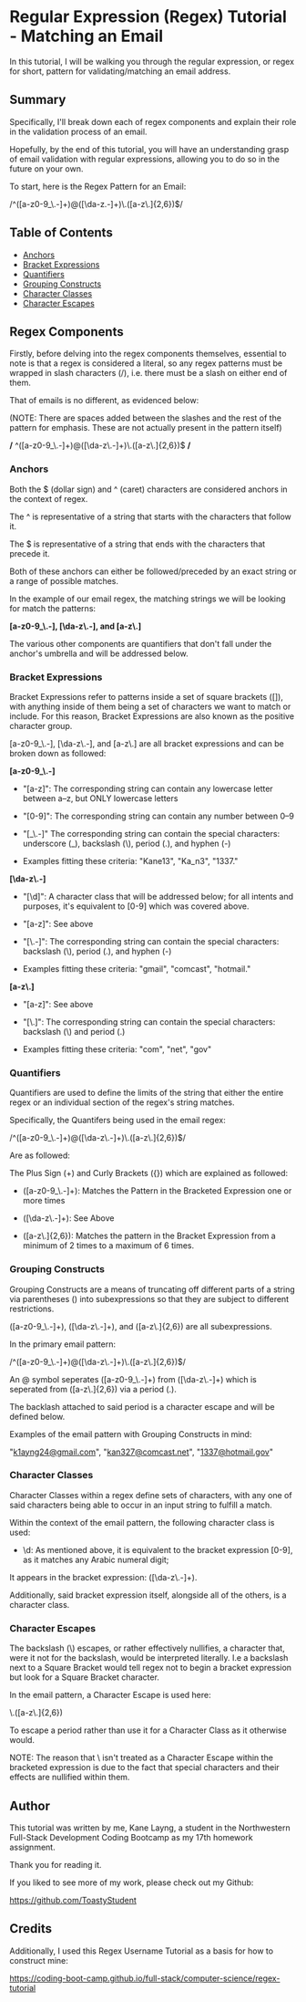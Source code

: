 # Regular Expression (Regex) Tutorial - Matching an Email

In this tutorial, I will be walking you through the regular expression, or regex for short, pattern for validating/matching an email address.

## Summary

Specifically, I'll break down each of regex components and explain their role in the validation process of an email. 

Hopefully, by the end of this tutorial, you will have an understanding grasp of email validation with regular expressions, allowing you to do so in the future on your own.

To start, here is the Regex Pattern for an Email:

/^([a-z0-9_\\.-]+)@([\da-z\.-]+)\\.([a-z\\.]{2,6})$/

## Table of Contents

- [Anchors](#anchors)
- [Bracket Expressions](#bracket-expressions)
- [Quantifiers](#quantifiers)
- [Grouping Constructs](#grouping-constructs)
- [Character Classes](#character-classes)
- [Character Escapes](#character-escapes)

## Regex Components

Firstly, before delving into the regex components themselves, essential to note is that a regex is considered a literal, so any regex patterns must be wrapped in slash characters (/), i.e. there must be a slash on either end of them.

That of emails is no different, as evidenced below:

(NOTE: There are spaces added between the slashes and the rest of the pattern for emphasis. These are not actually present in the pattern itself)

<b>/</b> ^([a-z0-9_\\.-]+)@([\da-z\\.-]+)\\.([a-z\\.]{2,6})$ <b>/</b>

### Anchors

Both the $ (dollar sign) and ^ (caret) characters are considered anchors in the context of regex.

The ^ is representative of a string that starts with the characters that follow it.

The $ is representative of a string that ends with the characters that precede it. 

Both of these anchors can either be followed/preceded by an exact string or a range of possible matches.

In the example of our email regex, the matching strings we will be looking for match the patterns:

**[a-z0-9_\\.-], [\da-z\\.-], and [a-z\\.]**

The various other components are quantifiers that don't fall under the anchor's umbrella and will be addressed below.

### Bracket Expressions

Bracket Expressions refer to patterns inside a set of square brackets ([]), with anything inside of them being a set of characters we want to match or include. For this reason, Bracket Expressions are also known as the positive character group.

[a-z0-9_\\.-], [\da-z\\.-], and [a-z\\.] are all bracket expressions and can be broken down as followed:

**[a-z0-9_\\.-]**

* "[a-z]": The corresponding string can contain any lowercase letter between a–z, but ONLY lowercase letters

* "[0-9]": The corresponding string can contain any number between 0–9

* "[\_\\.-]" The corresponding string can contain the special characters: underscore (_), backslash (\\), period (.), and hyphen (-)

* Examples fitting these criteria: "Kane13", "Ka_n3\", "1337."

**[\da-z\\.-]**

* "[\d]": A character class that will be addressed below; for all intents and purposes, it's equivalent to [0-9] which was covered above.

* "[a-z]": See above

* "[\\.-]": The corresponding string can contain the special characters: backslash (\\), period (.), and hyphen (-)

* Examples fitting these criteria: "gmail", "comcast", "hotmail."

**[a-z\\.]**

* "[a-z]": See above

* "[\\.]": The corresponding string can contain the special characters: backslash (\\) and period (.)

* Examples fitting these criteria: "com", "net", "gov"

### Quantifiers

Quantifiers are used to define the limits of the string that either the entire regex or an individual section of the regex's string matches.

Specifically, the Quantifers being used in the email regex:

/^([a-z0-9_\\.-]+)@([\da-z\\.-]+)\\.([a-z\\.]{2,6})$/

Are as followed:

The Plus Sign (+) and Curly Brackets ({}) which are explained as followed:

* ([a-z0-9_\\.-]+): Matches the Pattern in the Bracketed Expression one or more times

* ([\da-z\\.-]+): See Above

* ([a-z\\.]{2,6}): Matches the pattern in the Bracket Expression from a minimum of 2 times to a maximum of 6 times.


### Grouping Constructs

Grouping Constructs are a means of truncating off different parts of a string via parentheses () into subexpressions so that they are subject to different restrictions.

([a-z0-9_\\.-]+), ([\da-z\\.-]+), and ([a-z\\.]{2,6}) are all subexpressions.

In the primary email pattern:

/^([a-z0-9_\\.-]+)@([\da-z\\.-]+)\\.([a-z\\.]{2,6})$/

An @ symbol seperates ([a-z0-9_\\.-]+) from ([\da-z\\.-]+) which is seperated from ([a-z\\.]{2,6}) via a period (.).

The backlash attached to said period is a character escape and will be defined below.

Examples of the email pattern with Grouping Constructs in mind:

"k1ayng24@gmail.com", "kan327@comcast.net", "1337@hotmail.gov"

### Character Classes

Character Classes within a regex define sets of characters, with any one of said characters being able to occur in an input string to fulfill a match.

Within the context of the email pattern, the following character class is used:

* \d: As mentioned above, it is equivalent to the bracket expression [0-9], as it matches any Arabic numeral digit;

It appears in the bracket expression: ([\da-z\\.-]+).

Additionally, said bracket expression itself, alongside all of the others, is a character class.

### Character Escapes

The backslash (\\) escapes, or rather effectively nullifies, a character that, were it not for the backslash, would be interpreted literally. I.e a backslash next to a Square Bracket would tell regex not to begin a bracket expression but look for a Square Bracket character.

In the email pattern, a Character Escape is used here:

\\.([a-z\\.]{2,6})

To escape a period rather than use it for a Character Class as it otherwise would.

NOTE: The reason that \\ isn't treated as a Character Escape within the bracketed expression is due to the fact that special characters and their effects are nullified within them.

## Author

This tutorial was written by me, Kane Layng, a student in the Northwestern Full-Stack Development Coding Bootcamp as my 17th homework assignment.

Thank you for reading it.

If you liked to see more of my work, please check out my Github:

https://github.com/ToastyStudent

## Credits

Additionally, I used this Regex Username Tutorial as a basis for how to construct mine:

https://coding-boot-camp.github.io/full-stack/computer-science/regex-tutorial


